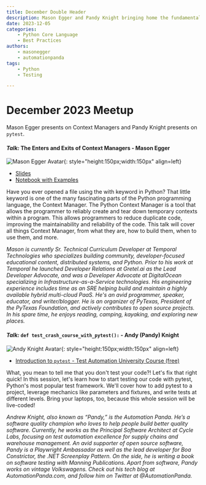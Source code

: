 ```yaml
---
title: December Double Header
description: Mason Egger and Pandy Knight bringing home the fundamentals with context managers and pytest
date: 2023-12-05
categories: 
    - Python Core Language
    - Best Practices
authors:
    - masonegger
    - automationpanda
tags:
    - Python
    - Testing

---
```


# December 2023 Meetup

Mason Egger presents on Context Managers and Pandy Knight presents on `pytest`.

<!-- more -->

#### _Talk:_  The Enters and Exits of Context Managers - Mason Egger
![Mason Egger Avatar](https://github.com/masonegger.png){: style="height:150px;width:150px" align=left}

* [Slides](https://drive.google.com/file/d/1Lq7c83nI1WU3EmRfFCFgGdoHPPjyWyM9/view?usp=drive_link)
* [Notebook with Examples](https://colab.research.google.com/drive/1SJPjcY1X4Kiafxe8JJS2pJCblXR9IArC?usp=drive_link)

Have you ever opened a file using the with keyword in Python? That little keyword is one of the many fascinating parts of the Python programming language, the Context Manager. The Python Context Manager is a tool that allows the programmer to reliably create and tear down temporary contexts within a program. This allows programmers to reduce duplicate code, improving the maintainability and reliability of the code. This talk will cover all things Context Manager, from what they are, how to build them, when to use them, and more.

_Mason is currently Sr. Technical Curriculum Developer at Temporal Technologies who specializes building community, developer-focused educational content, distributed systems, and Python. Prior to his work at Temporal he launched Developer Relations at Gretel.ai as the Lead Developer Advocate, and was a Developer Advocate at DigitalOcean specializing in Infrastructure-as-a-Service technologies. His engineering experience includes time as an SRE helping build and maintain a highly available hybrid multi-cloud PaaS. He's an avid programmer, speaker, educator, and writer/blogger. He is an organizer of PyTexas, President of the PyTexas Foundation, and actively contributes to open source projects. In his spare time, he enjoys reading, camping, kayaking, and exploring new places._

#### _Talk:_ `def test_crash_course_with_pytest():` - Andy (Pandy) Knight
![Andy Knight Avatar](https://github.com/AndyLPK247.png){: style="height:150px;width:150px" align=left}

* [Introduction to `pytest` - Test Automation University Course (free)](https://testautomationu.applitools.com/pytest-tutorial/)

What, you mean to tell me that you don't test your code?! Let's fix that right quick! In this session, let's learn how to start testing our code with pytest, Python's most popular test framework. We'll cover how to add pytest to a project, leverage mechanics like parameters and fixtures, and write tests at different levels. Bring your laptops, too, because this whole session will be live-coded!

_Andrew Knight, also known as “Pandy,” is the Automation Panda. He’s a software quality champion who loves to help people build better quality software. Currently, he works as the Principal Software Architect at Cycle Labs, focusing on test automation excellence for supply chains and warehouse management. An avid supporter of open source software, Pandy is a Playwright Ambassador as well as the lead developer for Boa Constrictor, the .NET Screenplay Pattern. On the side, he is writing a book on software testing with Manning Publications. Apart from software, Pandy works on vintage Volkswagens. Check out his tech blog at AutomationPanda.com, and follow him on Twitter at @AutomationPanda._
